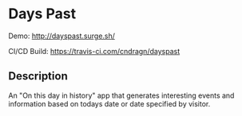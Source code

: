# Days Past

Demo: http://dayspast.surge.sh/

CI/CD Build: https://travis-ci.com/cndragn/dayspast

## Description

An "On this day in history" app that generates interesting events and information based on todays date or date specified by visitor.